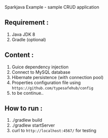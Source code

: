 Sparkjava Example - sample CRUD application

## Requirement :

1. Java JDK 8
2. Gradle (optional)

## Content :

1. Guice dependency injection
2. Connect to MySQL database
3. Hibernate persistence (with connection pool)
4. Properties configuration file using `https://github.com/typesafehub/config`
5. to be continue..

## How to run :

1. ./gradlew build
2. ./gradlew startServer
3. curl to `http://localhost:4567/` for testing